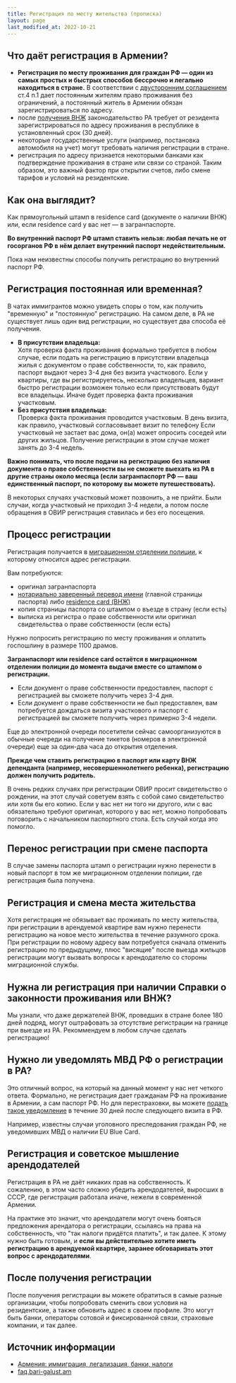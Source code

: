 ```yaml
---
title: Регистрация по месту жительства (прописка)
layout: page
last_modified_at: 2022-10-21
---
```


## Что даёт регистрация в Армении?

- **Регистрация по месту проживания для граждан РФ — один из самых простых и быстрых способов бессрочно и легально находиться в стране.**
  В соответствии с [двусторонним соглашением](https://normativ.kontur.ru/document?moduleId=1&documentId=48056) ст.4 п.1
  дает постоянным жителям право проживания без ограничений, а постоянный житель в Армении обязан зарегистрироваться по адресу.
- после [получения ВНЖ](residence.md) законодательство РА требует от резидента зарегистрироваться по адресу проживания в республике в установленный срок (30 дней).
- некоторые государственные услуги (например, постановка автомобиля на учет) могут требовать наличия регистрации в стране.
- регистрация по адресу признается некоторыми банками как подтверждение проживания в стране или связи со страной.
  Таким образом, это важный фактор при открытии счетов, либо смене тарифов и условий на резидентские.

## Как она выглядит?

Как прямоугольный штамп в residence card (документе о наличии ВНЖ) или, если residence card у вас нет — в загранпаспорте.

**Во внутренний паспорт РФ штамп ставить нельзя: любая печать не от госорганов РФ в нём делает внутренний паспорт недействительным.**

Пока нам неизвестны способы получить регистрацию во внутренний паспорт РФ.

## Регистрация постоянная или временная?

В чатах иммигрантов можно увидеть споры о том, как получить "временную" и "постоянную" регистрацию. На самом деле,
в РА не существует лишь один вид регистрации, но существует два способа её получения.

- **В присутствии владельца:**<br>
Хотя проверка факта проживания формально требуется в любом случае, если подать на регистрацию в присутствии владельца
жилья с документом о праве собственности, то, как правило, паспорт выдают через 3-4 дня без визита участкового.
Если у квартиры, где вы регистрируетесь, несколько владельцев, вариант быстро регистрации возможен только если
присутствовать будут все владельцы. Иначе будет проверка факта проживания участковым.
- **Без присутствия владельца:**<br>
Проверка факта проживания проводится участковым. В день визита, как правило, участковый согласовывает визит по телефону
Если участковый не застает вас дома, он(а) может опросить соседей или других жильцов. Получение регистрации в этом
случае может занять до 3-4 недель.

**Важно понимать, что после подачи на регистрацию без наличия документа о праве собственности вы не сможете выехать из РА
в другие страны около месяца (если загранпаспорт РФ — ваш единственный паспорт, по которому вы можете путешествовать).**

В некоторых случаях участковый может позвонить, а не прийти. Были случаи, когда участковый не приходил 3-4 недели,
а потом после обращения в ОВИР регистрация ставилась и без его посещения.

## Процесс регистрации

Регистрация получается в [миграционном отделении полиции](ovirs.md), к которому относится адрес регистрации.

Вам потребуются:
- оригинал загранпаспорта
- [нотариально заверенный перевод имени](passport-translation.md) (главной страницы паспорта) либо [residence card (ВНЖ)](residence.md)
- копия страницы паспорта со штампом о въезде в страну (если есть)
- выписка из регистра о праве собственности или оригинал свидетельства о праве собственности (если есть)

Нужно попросить регистрацию по месту проживания и оплатить госпошлину в размере 1100 драмов.

**Загранпаспорт или residence card остаётся в миграционном отделении полиции до момента выдачи вместе со штампом о регистрации.**

- Если документ о праве собственности предоставлен, паспорт с регистрацией вы сможете получить через 3-4 дня.
- Если документ о праве собственности не был предоставлен, вам потребуется дождаться визита участкового и паспорт с
  регистрацией вы сможете получить через примерно 3-4 недели.

Еще до электронной очереди посетители сейчас самоорганизуются в обычные очереди на получение тикетов (номеров в
электронной очереди) еще за один-два часа до открытия отделения.

**Прежде чем ставить регистрацию в паспорт или карту ВНЖ депенданта (например, несовершеннолетнего ребенка),
регистрацию должен получить родитель.**

В очень редких случаях при регистрации ОВИР просит свидетельство о рождении, на этот случай советуем взять с собой
само свидетельство или хотя бы его копию. Если у вас нет ни того ни другого, или с вас обязательно требуют оригинал,
которого у вас нет, можно попробовать поговорить с начальником паспортного стола. Есть случай когда это помогло.

## Перенос регистрации при смене паспорта

В случае замены паспорта штамп о регистрации нужно перенести в новый паспорт в том же миграционном отделении полиции,
где регистрация была получена.

## Регистрация и смена места жительства

Хотя регистрация не обязывает вас проживать по месту жительства, при регистрации в арендуемой квартире вам нужно
перенести регистрацию на новое место жительства в течение разумного срока. При регистрации по новому адресу вам
потребуется сначала отменить регистрацию по предыдущему, плюс "висящие" после выезда жильцов регистрации могут
вызвать вопросы к арендодателю со стороны миграционной службы.

## Нужна ли регистрация при наличии Справки о законности проживания или ВНЖ?

Мы узнали, что даже держателей ВНЖ, проведших в стране более 180 дней подряд, могут оштрафовать за отсутствие регистрации
на границе при выезде из РА. Рекоммендуем в любом случае сделать регистрацию!

## Нужно ли уведомлять МВД РФ о регистрации в РА?

Это отличный вопрос, на который на данный момент у нас нет четкого ответа. Формально, не регистрация дает гражданам РФ
на проживание в Армении, а сам паспорт РФ. Но для перестраховки, вы можете
[подать такое уведомление](https://journal.tinkoff.ru/ask/uvedomlenie-o-vnzh/) в течение 30 дней после следующего визита в РФ.

Например, известны случаи уголовного преследования граждан РФ, не уведомивших МВД о наличии EU Blue Card.

## Регистрация и советское мышление арендодателей

Регистрация в РА не даёт никаких прав на собственность. К сожалению, в этом часто сложно убедить арендодателей, выросших
в СССР, где регистрация работала иначе, нежели в современной Армении.

На практике это значит, что арендодатели могут очень бояться предложения арендатора о регистрации, ссылаясь на права
на собственность, что "так налоги придётся платить", и так далее. К этому нужно быть готовым, и **если вы действительно
хотите иметь регистрацию в арендуемой квартире, заранее обговаривать этот вопрос с арендодателями**.

## После получения регистрации

После получения регистрации вы можете обратиться в самые разные организации, чтобы попробовать сменить свои условия
на резидентские, а также обновить адрес в своем профиле. Это могут быть банки, операторы сотовой и фиксированной связи,
страховые компании, и так далее.

## Источник информации

- [Армения: иммиграция, легализация, банки, налоги](https://t.me/am_banking_and_residency)
- [faq.bari-galust.am](https://faq.bari-galust.am)
